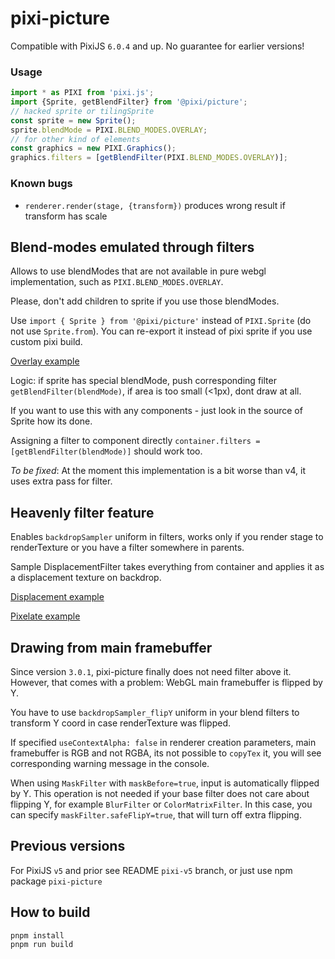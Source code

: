 # pixi-picture

Compatible with PixiJS `6.0.4` and up. No guarantee for earlier versions!

### Usage
```js
import * as PIXI from 'pixi.js';
import {Sprite, getBlendFilter} from '@pixi/picture';
// hacked sprite or tilingSprite
const sprite = new Sprite();
sprite.blendMode = PIXI.BLEND_MODES.OVERLAY;
// for other kind of elements
const graphics = new PIXI.Graphics();
graphics.filters = [getBlendFilter(PIXI.BLEND_MODES.OVERLAY)];
```

### Known bugs

* `renderer.render(stage, {transform})` produces wrong result if transform has scale

## Blend-modes emulated through filters

Allows to use blendModes that are not available in pure webgl implementation, such as `PIXI.BLEND_MODES.OVERLAY`.

Please, don't add children to sprite if you use those blendModes.

Use `import { Sprite } from '@pixi/picture'` instead of `PIXI.Sprite` (do not use `Sprite.from`). You can re-export it instead of pixi sprite if you use custom pixi build.

[Overlay example](https://pixijs.github.io/examples/#/plugin-picture/overlay.js)

Logic: if sprite has special blendMode, push corresponding filter `getBlendFilter(blendMode)`, if area is too small (<1px), dont draw at all.

If you want to use this with any components - just look in the source of Sprite how its done.

Assigning a filter to component directly `container.filters = [getBlendFilter(blendMode)]` should work too.

*To be fixed*: At the moment this implementation is a bit worse than v4, it uses extra pass for filter.

## Heavenly filter feature

Enables `backdropSampler` uniform in filters, works only if you render stage to renderTexture or you have a filter somewhere in parents.

Sample DisplacementFilter takes everything from container and applies it as a displacement texture on backdrop.

[Displacement example](https://pixijs.github.io/examples/#/plugin-picture/displacement.js)

[Pixelate example](https://pixijs.github.io/examples/#/plugin-picture/pixelate.js)

## Drawing from main framebuffer

Since version `3.0.1`, pixi-picture finally does not need filter above it. However, that comes with a problem: WebGL main framebuffer is flipped by Y.

You have to use `backdropSampler_flipY` uniform in your blend filters to transform Y coord in case renderTexture was flipped.

If specified `useContextAlpha: false` in renderer creation parameters, main framebuffer is RGB and not RGBA, its not possible to `copyTex` it, you will see corresponding warning message in the console.

When using `MaskFilter` with `maskBefore=true`, input is automatically flipped by Y. This operation is not needed if your base filter does not care about flipping Y, for example `BlurFilter` or `ColorMatrixFilter`.
In this case, you can specify `maskFilter.safeFlipY=true`, that will turn off extra flipping. 

## Previous versions

For PixiJS `v5` and prior see README `pixi-v5` branch, or just use npm package `pixi-picture`

## How to build

```bash
pnpm install
pnpm run build
```

